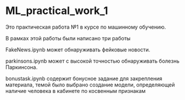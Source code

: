 # ML_practical_work_1
Это практическая работа №1 в курсе по машинному обучению. 

В рамках этой работы были написано три работы 

FakeNews.ipynb может обнаруживать фейковые новости. 

parkinsons.ipynb может с высокой точностью обнаруживать болезнь Паркинсона. 

bonustask.ipynb содержит бонусное задание для закрепления материала, темой было выбрано создание модели, определяющей наличие человека в кабинете по косвенным признакам
